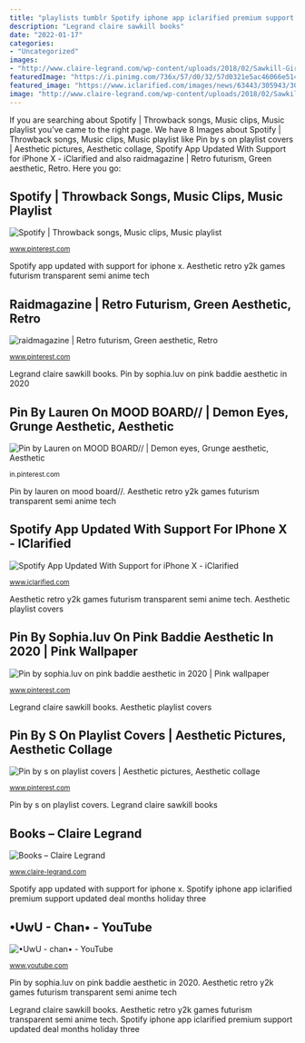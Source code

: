 ```yaml
---
title: "playlists tumblr Spotify iphone app iclarified premium support updated deal months holiday three"
description: "Legrand claire sawkill books"
date: "2022-01-17"
categories:
- "Uncategorized"
images:
- "http://www.claire-legrand.com/wp-content/uploads/2018/02/Sawkill-Girls-Final-Tagline-678x1024.jpg"
featuredImage: "https://i.pinimg.com/736x/57/d0/32/57d0321e5ac46066e514c280eecd993c.jpg"
featured_image: "https://www.iclarified.com/images/news/63443/305943/305943.jpg"
image: "http://www.claire-legrand.com/wp-content/uploads/2018/02/Sawkill-Girls-Final-Tagline-678x1024.jpg"
---
```


If you are searching about Spotify | Throwback songs, Music clips, Music playlist you've came to the right page. We have 8 Images about Spotify | Throwback songs, Music clips, Music playlist like Pin by s on playlist covers | Aesthetic pictures, Aesthetic collage, Spotify App Updated With Support for iPhone X - iClarified and also raidmagazine | Retro futurism, Green aesthetic, Retro. Here you go:

## Spotify | Throwback Songs, Music Clips, Music Playlist

![Spotify | Throwback songs, Music clips, Music playlist](https://i.pinimg.com/736x/14/d0/0c/14d00ce46497516f29b0a117047244ee.jpg "Pin by s on playlist covers")

<small>www.pinterest.com</small>

Spotify app updated with support for iphone x. Aesthetic retro y2k games futurism transparent semi anime tech

## Raidmagazine | Retro Futurism, Green Aesthetic, Retro

![raidmagazine | Retro futurism, Green aesthetic, Retro](https://i.pinimg.com/736x/ce/f3/be/cef3bedb79aa1df6123e53f172895bcd.jpg "Legrand claire sawkill books")

<small>www.pinterest.com</small>

Legrand claire sawkill books. Pin by sophia.luv on pink baddie aesthetic in 2020

## Pin By Lauren On MOOD BOARD// | Demon Eyes, Grunge Aesthetic, Aesthetic

![Pin by Lauren on MOOD BOARD// | Demon eyes, Grunge aesthetic, Aesthetic](https://i.pinimg.com/736x/ea/09/bd/ea09bdba4629427725876430c1669bb0.jpg "Spotify app updated with support for iphone x")

<small>in.pinterest.com</small>

Pin by lauren on mood board//. Aesthetic retro y2k games futurism transparent semi anime tech

## Spotify App Updated With Support For IPhone X - IClarified

![Spotify App Updated With Support for iPhone X - iClarified](https://www.iclarified.com/images/news/63443/305943/305943.jpg "Pin by lauren on mood board//")

<small>www.iclarified.com</small>

Aesthetic retro y2k games futurism transparent semi anime tech. Aesthetic playlist covers

## Pin By Sophia.luv On Pink Baddie Aesthetic In 2020 | Pink Wallpaper

![Pin by sophia.luv on pink baddie aesthetic in 2020 | Pink wallpaper](https://i.pinimg.com/736x/57/d0/32/57d0321e5ac46066e514c280eecd993c.jpg "Pin by lauren on mood board//")

<small>www.pinterest.com</small>

Legrand claire sawkill books. Aesthetic playlist covers

## Pin By S On Playlist Covers | Aesthetic Pictures, Aesthetic Collage

![Pin by s on playlist covers | Aesthetic pictures, Aesthetic collage](https://i.pinimg.com/736x/66/97/dd/6697dd93e2f0974018d8b82541715017.jpg "Books – claire legrand")

<small>www.pinterest.com</small>

Pin by s on playlist covers. Legrand claire sawkill books

## Books – Claire Legrand

![Books – Claire Legrand](http://www.claire-legrand.com/wp-content/uploads/2018/02/Sawkill-Girls-Final-Tagline-678x1024.jpg "Aesthetic playlist covers")

<small>www.claire-legrand.com</small>

Spotify app updated with support for iphone x. Spotify iphone app iclarified premium support updated deal months holiday three

## •UwU - Chan• - YouTube

![•UwU - chan• - YouTube](https://yt3.ggpht.com/a/AATXAJxcc3j6KAqzXC2UxjWDslQB_HQPzSYDipxPtg=s900-c-k-c0xffffffff-no-rj-mo "Aesthetic playlist covers")

<small>www.youtube.com</small>

Pin by sophia.luv on pink baddie aesthetic in 2020. Aesthetic retro y2k games futurism transparent semi anime tech

Legrand claire sawkill books. Aesthetic retro y2k games futurism transparent semi anime tech. Spotify iphone app iclarified premium support updated deal months holiday three
